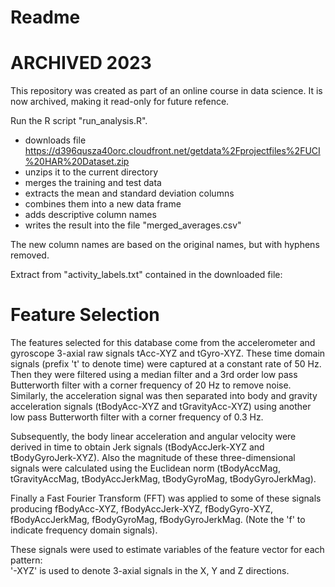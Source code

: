 Readme
======
# ARCHIVED 2023
This repository was created as part of an online course in data science. It is now archived, making it 
read-only for future refence.

Run the R script "run_analysis.R".

* downloads file https://d396qusza40orc.cloudfront.net/getdata%2Fprojectfiles%2FUCI%20HAR%20Dataset.zip
* unzips it to the current directory
* merges the training and test data
* extracts the mean and standard deviation columns
* combines them into a new data frame
* adds descriptive column names 
* writes the result into the file "merged_averages.csv"

The new column names are based on the original names, but with hyphens removed.

Extract from "activity_labels.txt" contained in the downloaded file:

Feature Selection 
=================

The features selected for this database come from the accelerometer and gyroscope 3-axial raw signals tAcc-XYZ and tGyro-XYZ. These time domain signals (prefix 't' to denote time) were captured at a constant rate of 50 Hz. Then they were filtered using a median filter and a 3rd order low pass Butterworth filter with a corner frequency of 20 Hz to remove noise. Similarly, the acceleration signal was then separated into body and gravity acceleration signals (tBodyAcc-XYZ and tGravityAcc-XYZ) using another low pass Butterworth filter with a corner frequency of 0.3 Hz. 

Subsequently, the body linear acceleration and angular velocity were derived in time to obtain Jerk signals (tBodyAccJerk-XYZ and tBodyGyroJerk-XYZ). Also the magnitude of these three-dimensional signals were calculated using the Euclidean norm (tBodyAccMag, tGravityAccMag, tBodyAccJerkMag, tBodyGyroMag, tBodyGyroJerkMag). 

Finally a Fast Fourier Transform (FFT) was applied to some of these signals producing fBodyAcc-XYZ, fBodyAccJerk-XYZ, fBodyGyro-XYZ, fBodyAccJerkMag, fBodyGyroMag, fBodyGyroJerkMag. (Note the 'f' to indicate frequency domain signals). 

These signals were used to estimate variables of the feature vector for each pattern:  
'-XYZ' is used to denote 3-axial signals in the X, Y and Z directions.


